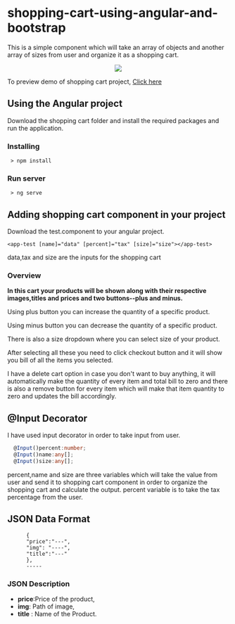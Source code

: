 # shopping-cart-using-angular-and-bootstrap
This is a simple component which will take an array of objects and another array of sizes from user and organize it as a shopping cart.

<p align="center"><img src="https://github.com/srinuvas081/shoppingcart-angular/blob/master/images/cart.png"></p>

To preview demo of shopping cart project, [Click here](https://stackblitz.com/edit/angular-shopping-cart?embed=1&file=app/app.component.ts&hideExplorer=1&hideNavigation=1&view=preview)

## Using the Angular project
  Download the shopping cart folder and install the required packages and run the application.
### Installing

```
 > npm install
 ```
 
### Run server

```
 > ng serve
 ```
 
## Adding shopping cart component in your project
 Download the test.component to your angular project.
 
 ```
 <app-test [name]="data" [percent]="tax" [size]="size"></app-test>
 ```
 
 data,tax and size are the inputs for the shopping cart
 

### Overview
**In this cart your products will be shown along with their respective images,titles and prices and two buttons--plus and minus.**

Using plus button you can increase the quantity of a specific product.

Using minus button you can decrease the quantity of a specific product.

There is also a size dropdown where you can select size of your product.

After selecting all these you need to click checkout button and it will show you bill of all the items you selected.

I have a delete cart option in case you don't want to buy anything, it will automatically make the quantity of every item and total bill to zero and there is also a remove button for every item which will make that item quantity to zero and updates the bill accordingly.



## @Input Decorator
I have used input decorator in order to take input from user.

```typescript
  @Input()percent:number;
  @Input()name:any[];
  @Input()size:any[];
  ```
  
  percent,name and size are three variables which will take the value from user and send it to shopping cart component in order to organize the 
  shopping cart and calculate the output. percent variable is to take the tax percentage from the user.
 
## JSON Data Format

```
      {   
      "price":"---",
      "img": "----",
      "title":"---"  
      },
      -----
```

  ### JSON Description
    
  - **price**:Price of the product,
  - **img**: Path of image,
  - **title** : Name of the Product.


